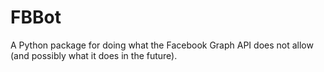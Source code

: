 # FBBot
A Python package for doing what the Facebook Graph API does not allow (and possibly what it does in the future).
